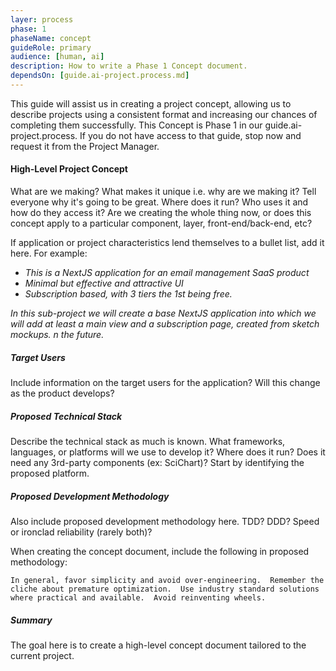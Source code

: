 ```yaml
---
layer: process
phase: 1
phaseName: concept
guideRole: primary
audience: [human, ai]
description: How to write a Phase 1 Concept document.
dependsOn: [guide.ai-project.process.md]
---
```


This guide will assist us in creating a project concept, allowing us to describe projects using a consistent format and increasing our chances of completing them successfully. This Concept is Phase 1 in our guide.ai-project.process. If you do not have access to that guide, stop now and request it from the Project Manager.

#### High-Level Project Concept

What are we making? What makes it unique i.e. why are we making it? Tell everyone why it's going to be great. Where does it run? Who uses it and how do they access it? Are we creating the whole thing now, or does this concept apply to a particular component, layer, front-end/back-end, etc?

If application or project characteristics lend themselves to a bullet list, add it here. For example:

- _This is a NextJS application for an email management SaaS product_
- _Minimal but effective and attractive UI_
- _Subscription based, with 3 tiers the 1st being free._

_In this sub-project we will create a base NextJS application into which we will add at least a main view and a subscription page, created from sketch mockups._
_n the future._

##### Target Users

Include information on the target users for the application? Will this change as the product develops?

##### Proposed Technical Stack

Describe the technical stack as much is known. What frameworks, languages, or platforms will we use to develop it? Where does it run? Does it need any 3rd-party components (ex: SciChart)? Start by identifying the proposed platform.

##### Proposed Development Methodology

Also include proposed development methodology here. TDD? DDD? Speed or ironclad reliability (rarely both)?

When creating the concept document, include the following in proposed methodology:

```
In general, favor simplicity and avoid over-engineering.  Remember the cliche about premature optimization.  Use industry standard solutions where practical and available.  Avoid reinventing wheels.
```

##### Summary

The goal here is to create a high-level concept document tailored to the current project.
